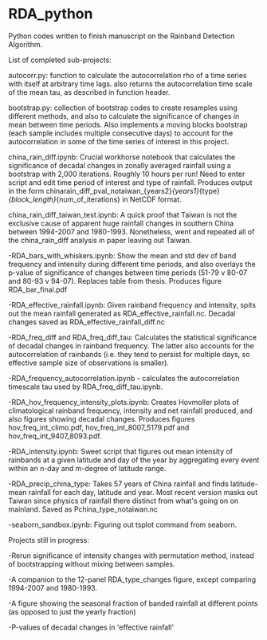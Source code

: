 # RDA_python
Python codes written to finish manuscript on the Rainband Detection Algorithm.

List of completed sub-projects:

autocorr.py: function to calculate the autocorrelation rho of a time series with itself at arbitrary time lags. also returns the autocorrelation time scale of the mean tau, as described in function header.

bootstrap.py: collection of bootstrap codes to create resamples using different methods, and also to calculate the significance of changes in mean between time periods. Also implements a moving blocks bootstrap (each sample includes multiple consecutive days) to account for the autocorrelation in some of the time series of interest in this project.

china_rain_diff.ipynb: Crucial workhorse notebook that calculates the significance of decadal changes in zonally averaged rainfall using a bootstrap with 2,000 iterations. Roughly 10 hours per run! Need to enter script and edit time period of interest and type of rainfall. Produces output in the form chinarain_diff_pval_notaiwan_{years2}_{years1}_{type}_{block_length}_{num_of_iterations} in NetCDF format.

china_rain_diff_taiwan_test.ipynb: A quick proof that Taiwan is not the exclusive cause of apparent huge rainfall changes in southern China between 1994-2007 and 1980-1993. Nonetheless, went and repeated all of the china_rain_diff analysis in paper leaving out Taiwan.

-RDA_bars_with_whiskers.ipynb: Show the mean and std dev of band frequency and intensity during different time periods, and also overlays the p-value of significance of changes between time periods (51-79 v 80-07 and 80-93 v 94-07). Replaces table from thesis. Produces figure RDA_bar_final.pdf

-RDA_effective_rainfall.ipynb: Given rainband frequency and intensity, spits out the mean rainfall generated as RDA_effective_rainfall.nc. Decadal changes saved as RDA_effective_rainfall_diff.nc

-RDA_freq_diff and RDA_freq_diff_tau: Calculates the statistical significance of decadal changes in rainband frequency. The latter also accounts for the autocorrelation of rainbands (i.e. they tend to persist for multiple days, so effective sample size of observations is smaller).

-RDA_frequency_autocorrelation.ipynb - calculates the autocorrelation timescale tau used by RDA_freq_diff_tau.ipynb.

-RDA_hov_frequency_intensity_plots.ipynb: Creates Hovmoller plots of climatological rainband frequency, intensity and net rainfall produced, and also figures showing decadal changes. Produces figures hov_freq_int_climo.pdf, hov_freq_int_8007_5179.pdf and hov_freq_int_9407_8093.pdf.

-RDA_intensity.ipynb: Sweet script that figures out mean intensity of rainbands at a given latitude and day of the year by aggregating every event within an n-day and m-degree of latitude range.

-RDA_precip_china_type: Takes 57 years of China rainfall and finds latitude-mean rainfall for each day, latitude and year. Most recent version masks out Taiwan since physics of rainfall there distinct from what's going on on mainland. Saved as Pchina_type_notaiwan.nc

-seaborn_sandbox.ipynb: Figuring out tsplot command from seaborn.




Projects still in progress:

-Rerun significance of intensity changes with permutation method, instead of bootstrapping without mixing between samples.

-A companion to the 12-panel RDA_type_changes figure, except comparing 1994-2007 and 1980-1993.

-A figure showing the seasonal fraction of banded rainfall at different points (as opposed to just the yearly fraction)
 
-P-values of decadal changes in 'effective rainfall'
